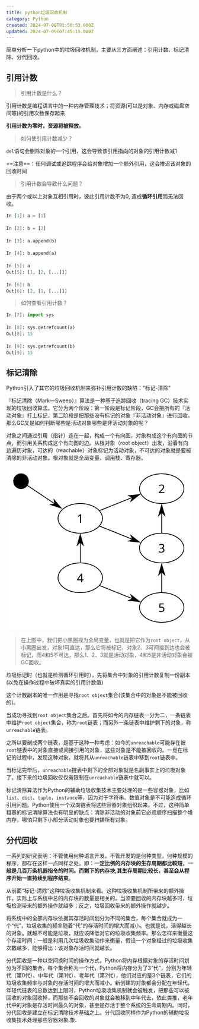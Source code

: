 ```yaml
---
title: python垃圾回收机制
category: Python
created: 2024-07-08T01:50:53.000Z
updated: 2024-07-09T07:45:15.000Z
---
```

简单分析一下python中的垃圾回收机制，主要从三方面阐述：引用计数、标记清除、分代回收。

## 引用计数

> 引用计数是什么？

引用计数是编程语言中的一种内存管理技术；将资源(可以是对象、内存或磁盘空间等)的引用次数保存起来

**引用计数为零时，资源将被释放。**

> 如何使引用计数减少？

`del`语句会删除对象的一个引用，这会导致该引用指向的对象的引用计数减1

==注意==：任何调试或追踪程序会给对象增加一个额外引用，这会推迟该对象的回收时间

> 引用计数会导致什么问题？

由于两个或以上对象互相引用时，彼此引用计数不为0, 造成**循环引用**而无法回收。

```python
In [1]: a = [1]

In [2]: b = [2]

In [3]: a.append(b)

In [4]: b.append(a)

In [5]: a
Out[5]: [1, [2, [...]]]

In [6]: b
Out[6]: [2, [1, [...]]]
```

> 如何查看引用计数？

```python
In [7]: import sys

In [8]: sys.getrefcount(a)
Out[8]: 15

In [9]: sys.getrefcount(b)
Out[9]: 15
```

## 标记清除

Python引入了其它的垃圾回收机制来弥补引用计数的缺陷："标记-清除"

『标记清除（Mark—Sweep）』算法是一种基于追踪回收（tracing GC）技术实现的垃圾回收算法。它分为两个阶段：第一阶段是标记阶段，GC会把所有的『活动对象』打上标记，第二阶段是把那些没有标记的对象『非活动对象』进行回收。那么GC又是如何判断哪些是活动对象哪些是非活动对象的呢？

对象之间通过引用（指针）连在一起，构成一个有向图，对象构成这个有向图的节点，而引用关系构成这个有向图的边。从根对象（root object）出发，沿着有向边遍历对象，可达的（reachable）对象标记为活动对象，不可达的对象就是要被清除的非活动对象。根对象就是全局变量、调用栈、寄存器。

​![202407051025597](assets/net-img-202407051025597-20240709154734-1yn7soh.svg)​

> 在上图中，我们把小黑圈视为全局变量，也就是把它作为`root object`，从小黑圈出发，对象1可直达，那么它将被标记，对象2、3可间接到达也会被标记，而4和5不可达，那么1、2、3就是活动对象，4和5是非活动对象会被GC回收。

垃圾标记时（也就是检测循环引用时），先将集合中对象的引用计数复制一份副本(以免在操作过程中破坏真实的引用计数值)

这个计数副本的唯一作用是寻找`root object`集合(该集合中的对象是不能被回收的)。

当成功寻找到`root object`集合之后。首先将如今的内存链表一分为二，一条链表中维护`root object`集合，称为`root`链表；而另外一条链表中维护剩下的对象，称`unreachable`链表。

之所以要剖成两个链表，是基于这种一种考虑：如今的`unreachable`可能存在被`root`链表中的对象直接或间接引用的对象，这些对象是不能被回收的。一旦在标记的过程中，发现这种对象，就将其从`unreachable`链表中移到`root`链表中。

当标记完毕后，`unreachable`链表中剩下的全部对象就是名副事实上的垃圾对象了，接下来的垃圾回收仅仅需限制在`unreachable`链表中就可以。

标记清除算法作为Python的辅助垃圾收集技术主要处理的是一些容器对象，比如`list`、`dict`、`tuple`，`instance`等，因为对于字符串、数值对象是不可能造成循环引用问题。Python使用一个双向链表将这些容器对象组织起来。不过，这种简单粗暴的标记清除算法也有明显的缺点：清除非活动的对象前它必须顺序扫描整个堆内存，哪怕只剩下小部分活动对象也要扫描所有对象。

## 分代回收

一系列的研究表明：不管使用何种语言开发。不管开发的是何种类型，何种规模的程序，都存在这样一点同样之处。即：**一定比例的内存块的生存周期都比較短，一般是几百万条机器指令的时间。而剩下的内存块,其生存周期比较长，甚至会从程序开始一直持续到程序结束**。

从前面“标记-清除”这种垃圾收集机制来看。这种垃圾收集机制所带来的额外操作，实际上与系统中总的内存块的数量是相关的。当须要回收的内存块越多时，垃圾检测带来的额外操作就越多；反之，垃圾回收带来的额外操作就越少。

将系统中的全部内存块依据其存活时间划分为不同的集合，每个集合就成为一个“代”，垃圾收集的频率随着“代”的存活时间的增大而减小。也就是说，活得越长的对象。就越不可能是垃圾，就应该降低对它的垃圾收集频率。那么怎样来衡量这个存活时间：一般是利用几次垃圾收集动作来衡量，假设一个对象经过的垃圾收集次数越多，能够得出：该对象存活时间就越长。

分代回收是一种以空间换时间的操作方式，Python将内存根据对象的存活时间划分为不同的集合，每个集合称为一个代，Python将内存分为了3“代”，分别为年轻代（第0代）、中年代（第1代）、老年代（第2代），他们对应的是3个链表，它们的垃圾收集频率与对象的存活时间的增大而减小。新创建的对象都会分配在年轻代，年轻代链表的总数达到上限时，Python垃圾收集机制就会被触发，把那些可以被回收的对象回收掉，而那些不会回收的对象就会被移到中年代去，依此类推，老年代中的对象是存活时间最久的对象，甚至是存活于整个系统的生命周期内。同时，分代回收是建立在标记清除技术基础之上。分代回收同样作为Python的辅助垃圾收集技术处理那些容器对象.象.
